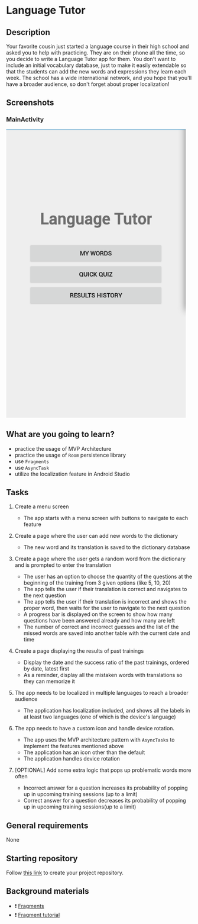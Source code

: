 # Language Tutor

## Description

Your favorite cousin just started a language course in their high school and asked you to help with practicing. They are on their phone all the time, so you decide to write a Language Tutor app for them. You don't want to include an initial vocabulary database, just to make it easily extendable so that the students can add the new words and expressions they learn each week. The school has a wide international network, and you hope that you'll have a broader audience, so don't forget about proper localization!

## Screenshots

### MainActivity

![MainActivity](https://github.com/kiglarka/language_tutor/blob/master/temp/lt_01.png?raw=true "This is the title")

## What are you going to learn?

- practice the usage of MVP Architecture
- practice the usage of `Room` persistence library
- use `Fragments`
- use `AsyncTask`
- utilize the localization feature in Android Studio

## Tasks


1. Create a menu screen

    - The app starts with a menu screen with buttons to navigate to each feature

2. Create a page where the user can add new words to the dictionary

    - The new word and its translation is saved to the dictionary database

3. Create a page where the user gets a random word from the dictionary and is prompted to enter the translation

    - The user has an option to choose the quantity of the questions at the beginning of the training from 3 given options (like 5, 10, 20)
    - The app tells the user if their translation is correct and navigates to the next question
    - The app tells the user if their translation is incorrect and shows the proper word, then waits for the user to navigate to the next question
    - A progress bar is displayed on the screen to show how many questions have been answered already and how many are left
    - The number of correct and incorrect guesses and the list of the missed words are saved into another table with the current date and time

4. Create a page displaying the results of past trainings

    - Display the date and the success ratio of the past trainings, ordered by date, latest first
    - As a reminder, display all the mistaken words with translations so they can memorize it

5. The app needs to be localized in multiple languages to reach a broader audience

    - The application has localization included, and shows all the labels in at least two languages (one of which is the device's language)

6. The app needs to have a custom icon and handle device rotation.

    - The app uses the MVP architecture pattern with `AsyncTasks` to implement the features mentioned above
    - The application has an icon other than the default
    - The application handles device rotation

7. [OPTIONAL] Add some extra logic that pops up problematic words more often

    - Incorrect answer for a question increases its probability of popping up in upcoming training sessions (up to a limit)
    - Correct answer for a question decreases its probability of popping up in upcoming training sessions(up to a limit)


## General requirements


None

## Starting repository

Follow [this link](https://journey.code.cool/v2/project/team/blueprint/language-tutor/java) to create your project repository.

## Background materials

- :exclamation: [Fragments](https://developer.android.com/guide/components/fragments)
- :exclamation: [Fragment tutorial](https://developer.android.com/training/basics/fragments/creating)
